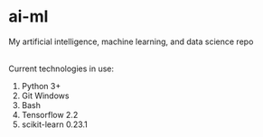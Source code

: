 # ai-ml
My artificial intelligence, machine learning, and data science repo<br><br>

Current technologies in use:<br>

<ol>
<li>Python 3+</li>
<li>Git Windows</li>
<li>Bash</li>
<li>Tensorflow 2.2</li>
<li>scikit-learn 0.23.1</li>
</ol>